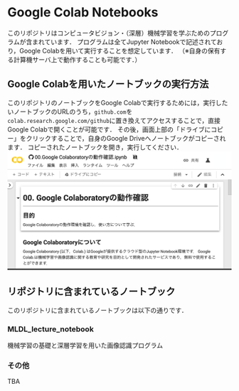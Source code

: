 # Google Colab Notebooks

このリポジトリはコンピュータビジョン・（深層）機械学習を学ぶためのプログラムが含まれています．
プログラムは全てJupyter Notebookで記述されており，Google Colabを用いて実行することを想定しています．
（※自身の保有する計算機サーバ上で動作することも可能です．）


## Google Colabを用いたノートブックの実行方法

このリポジトリのノートブックをGoogle Colabで実行するためには，実行したいノートブックのURLのうち，`github.com`を`colab.research.google.com/github`に置き換えてアクセスすることで，直接Google Colabで開くことが可能です．
その後，画面上部の「ドライブにコピー」をクリックすることで，自身のGoogle Driveへノートブックがコピーされます．
コピーされたノートブックを開き，実行してください．
![Google Colabの画面](./image/google_colab1.png)


## リポジトリに含まれているノートブック

このリポジトリに含まれているノートブックは以下の通りです．


### MLDL_lecture_notebook

機械学習の基礎と深層学習を用いた画像認識プログラム

### その他

TBA
